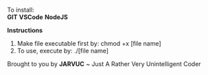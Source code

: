 To install:  
 **GIT** 
 **VSCode** 
 **NodeJS** 

**Instructions**
1. Make file executable first by: 
chmod +x [file name]
2. To use, execute by: 
./[file name]

Brought to you by **JARVUC** ~ Just A Rather Very Unintelligent Coder 
